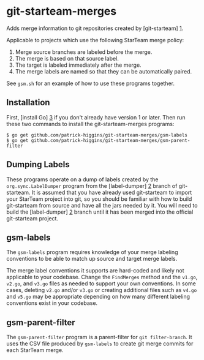 git-starteam-merges
===================

Adds merge information to git repositories created by [git-starteam] [1].

Applicable to projects which use the following StarTeam merge policy:

  1. Merge source branches are labeled before the merge.
  2. The merge is based on that source label.
  3. The target is labeled immediately after the merge.
  4. The merge labels are named so that they can be automatically paired.

See `gsm.sh` for an example of how to use these programs together.

Installation
------------

First, [install Go] [3] if you don't already have version 1 or later. Then
run these two commands to install the git-starteam-merges programs:

    $ go get github.com/patrick-higgins/git-starteam-merges/gsm-labels
    $ go get github.com/patrick-higgins/git-starteam-merges/gsm-parent-filter

Dumping Labels
--------------

These programs operate on a dump of labels created by the
`org.sync.LabelDumper` program from the [label-dumper] [2] branch of
git-starteam. It is assumed that you have already used git-starteam to
import your StarTeam project into git, so you should be familiar with
how to build git-starteam from source and have all the jars needed by
it. You will need to build the [label-dumper] [2] branch until it has
been merged into the official git-starteam project.

gsm-labels
----------

The `gsm-labels` program requires knowledge of your merge labeling
conventions to be able to match up source and target merge labels.

The merge label conventions it supports are hard-coded and likely not
applicable to your codebase. Change the `FindMerges` method and the
`v1.go`, `v2.go`, and `v3.go` files as needed to support your own
conventions. In some cases, deleting `v2.go` and/or `v3.go` or
creating additional files such as `v4.go` and `v5.go` may be
appropriate depending on how many different labeling conventions exist
in your codebase.

gsm-parent-filter
-----------------

The `gsm-parent-filter` program is a parent-filter for `git filter-branch`.
It uses the CSV file produced by `gsm-labels` to create git merge commits
for each StarTeam merge.


  [1]: https://github.com/planestraveler/git-starteam                    "git-starteam"
  [2]: https://github.com/patrick-higgins/git-starteam/tree/label-dumper "label-dumper"
  [3]: http://golang.org/doc/install                                     "install Go"
